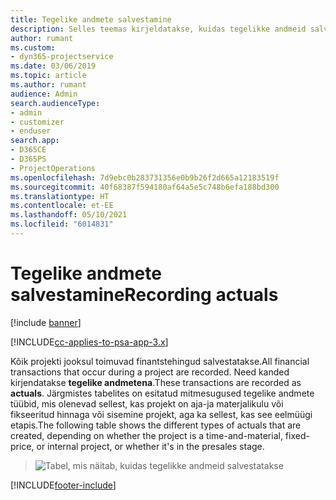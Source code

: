 ```yaml
---
title: Tegelike andmete salvestamine
description: Selles teemas kirjeldatakse, kuidas tegelikke andmeid salvestatakse.
author: rumant
ms.custom:
- dyn365-projectservice
ms.date: 03/06/2019
ms.topic: article
ms.author: rumant
audience: Admin
search.audienceType:
- admin
- customizer
- enduser
search.app:
- D365CE
- D365PS
- ProjectOperations
ms.openlocfilehash: 7d9ebc0b283731356e0b9b26f2d665a12183519f
ms.sourcegitcommit: 40f68387f594180af64a5e5c748b6efa188bd300
ms.translationtype: HT
ms.contentlocale: et-EE
ms.lasthandoff: 05/10/2021
ms.locfileid: "6014831"
---
```

# <a name="recording-actuals"></a><span data-ttu-id="b0599-103">Tegelike andmete salvestamine</span><span class="sxs-lookup"><span data-stu-id="b0599-103">Recording actuals</span></span> 

[!include [banner](../includes/psa-now-project-operations.md)]

[!INCLUDE[cc-applies-to-psa-app-3.x](../includes/cc-applies-to-psa-app-3x.md)]

<span data-ttu-id="b0599-104">Kõik projekti jooksul toimuvad finantstehingud salvestatakse.</span><span class="sxs-lookup"><span data-stu-id="b0599-104">All financial transactions that occur during a project are recorded.</span></span> <span data-ttu-id="b0599-105">Need kanded kirjendatakse **tegelike andmetena**.</span><span class="sxs-lookup"><span data-stu-id="b0599-105">These transactions are recorded as **actuals**.</span></span> <span data-ttu-id="b0599-106">Järgmistes tabelites on esitatud mitmesugused tegelike andmete tüübid, mis olenevad sellest, kas projekt on aja-ja materjalikulu või fikseeritud hinnaga või sisemine projekt, aga ka sellest, kas see eelmüügi etapis.</span><span class="sxs-lookup"><span data-stu-id="b0599-106">The following table shows the different types of actuals that are created, depending on whether the project is a time-and-material, fixed-price, or internal project, or whether it's in the presales stage.</span></span>

> ![Tabel, mis näitab, kuidas tegelikke andmeid salvestatakse](media/advanced-table2.png)


[!INCLUDE[footer-include](../includes/footer-banner.md)]